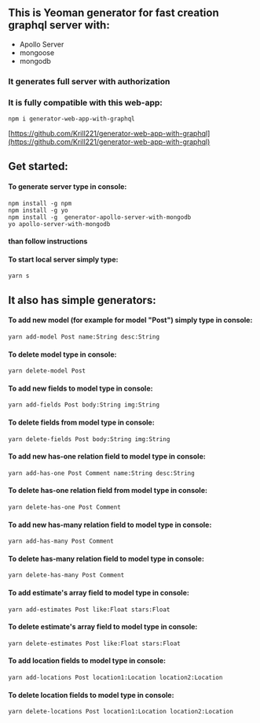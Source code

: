 ## This is Yeoman generator for fast creation graphql server with:
- Apollo Server
- mongoose
- mongodb

### It generates full server with authorization 
### It is fully compatible with this web-app:
```
npm i generator-web-app-with-graphql
```
[https://github.com/Krill221/generator-web-app-with-graphql](https://github.com/Krill221/generator-web-app-with-graphql)


## Get started:
#### To generate server type in console:
```
npm install -g npm
npm install -g yo
npm install -g  generator-apollo-server-with-mongodb
yo apollo-server-with-mongodb
```
#### than follow instructions
#### To start local server simply type:
```
yarn s
```

## It also has simple generators:
#### To add new model (for example for model "Post") simply type in console:
```
yarn add-model Post name:String desc:String
```
#### To delete model type in console:
```
yarn delete-model Post
```
#### To add new fields to model type in console:
```
yarn add-fields Post body:String img:String
```
#### To delete fields from model type in console:
```
yarn delete-fields Post body:String img:String
```
#### To add new has-one relation field to model type in console:
```
yarn add-has-one Post Comment name:String desc:String
```
#### To delete has-one relation field from model type in console:
```
yarn delete-has-one Post Comment
```
#### To add new has-many relation field to model type in console:
```
yarn add-has-many Post Comment
```
#### To delete has-many relation field to model type in console:
```
yarn delete-has-many Post Comment
```
#### To add estimate's array field to model type in console:
```
yarn add-estimates Post like:Float stars:Float
```
#### To delete estimate's array field to model type in console:
```
yarn delete-estimates Post like:Float stars:Float
```
#### To add location fields to model type in console:
```
yarn add-locations Post location1:Location location2:Location
```
#### To delete location fields to model type in console:
```
yarn delete-locations Post location1:Location location2:Location
```
